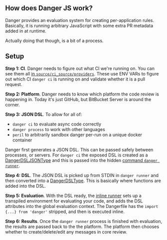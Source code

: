 ## How does Danger JS work?

Danger provides an evaluation system for creating per-application rules. Basically, it is running arbitrary JavaScript
with some extra PR metadata added in at runtime.

Actually doing that though, is a bit of a process.

## Setup

**Step 1: CI**. Danger needs to figure out what CI we're running on. You can see them all [in
`source/ci_source/providers`][provs]. These use ENV VARs to figure out which CI `danger ci` is running on and validate
whether it is a pull request.

**Step 2: Platform**. Danger needs to know which platform the code review is happening in. Today it's just GitHub, but
BitBucket Server is around the corner.

**Step 3: JSON DSL**. To allow for all of:

- `danger ci` to evaluate async code correctly
- `danger process` to work with other languages
- `peril` to arbitrarily sandbox danger per-run on a unique docker container

Danger first generates a JSON DSL. This can be passed safely between processes, or servers. For `danger ci` the exposed
DSL is created as a [DangerDSLJSONType][dangerdsl] and this is passed into the hidden [command `danger runner`][runner].

**Step 4: DSL**. The JSON DSL is picked up from STDIN in `danger runner` and then converted into a
[DangerDSLType][dangerdsl]. This is basically where functions are added into the DSL.

**Step 5: Evaluation**. With the DSL ready, the [inline runner][in_runner] sets up a transpiled environment for
evaluating your code, and adds the DSL attributes into the global evaluation context. The Dangerfile has the
`import {...} from 'danger'` stripped, and then is executed inline.

**Step 6: Results**. Once the `danger runner` process is finished with evaluation, the results are passed back to the
the platform. The platform then chooses whether to create/delete/edit any messages in core review.

[provs]: https://github.com/danger/danger-js/tree/master/source/ci_source/providers
[dangerdsl]: https://github.com/danger/danger-js/blob/master/sourformace/dsl/DangerDSL.ts
[runner]: https://github.com/danger/danger-js/blob/master/source/commands/danger-runner.ts
[in_runner]: https://github.com/danger/danger-js/blob/master/source/runner/runners/inline.ts
